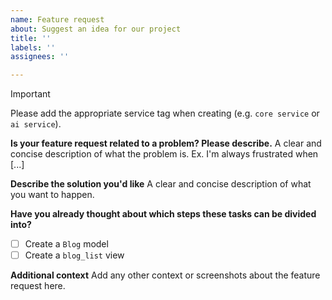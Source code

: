 ```yaml
---
name: Feature request
about: Suggest an idea for our project
title: ''
labels: ''
assignees: ''

---
```


> [!IMPORTANT]
> Please add the appropriate service tag when creating (e.g. `core service` or `ai service`).

**Is your feature request related to a problem? Please describe.**
A clear and concise description of what the problem is. Ex. I'm always frustrated when [...]

**Describe the solution you'd like**
A clear and concise description of what you want to happen.

**Have you already thought about which steps these tasks can be divided into?**
- [ ] Create a `Blog` model
- [ ] Create a `blog_list` view

**Additional context**
Add any other context or screenshots about the feature request here.
